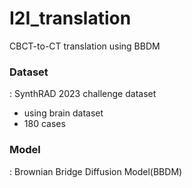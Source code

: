# I2I_translation
CBCT-to-CT translation using BBDM

### Dataset 
: SynthRAD 2023 challenge dataset
- using brain dataset
- 180 cases

### Model 
: Brownian Bridge Diffusion Model(BBDM)
